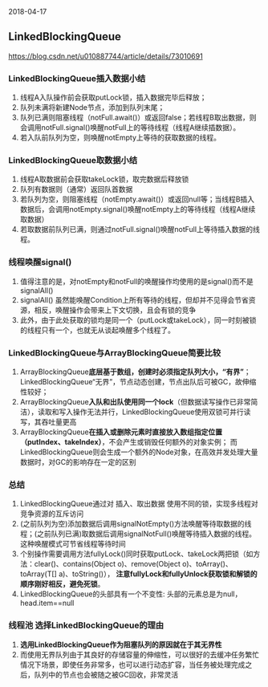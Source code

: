 2018-04-17

## LinkedBlockingQueue
https://blog.csdn.net/u010887744/article/details/73010691

### LinkedBlockingQueue插入数据小结
1. 线程A入队操作前会获取putLock锁，插入数据完毕后释放；
2. 队列未满将新建Node节点，添加到队列末尾；
3. 队列已满则阻塞线程（notFull.await()）或返回false；若线程B取出数据，则会调用notFull.signal()唤醒notFull上的等待线程（线程A继续插数据）。
4. 若入队前队列为空，则唤醒notEmpty上等待的获取数据的线程。

### LinkedBlockingQueue取数据小结
1. 线程A取数据前会获取takeLock锁，取完数据后释放锁
2. 队列有数据则（通常）返回队首数据
3. 若队列为空，则阻塞线程（notEmpty.await()）或返回null等；当线程B插入数据后，会调用notEmpty.signal()唤醒notEmpty上的等待线程（线程A继续取数据）
4. 若取数据前队列已满，则通过notFull.signal()唤醒notFull上等待插入数据的线程。

### 线程唤醒signal()
1. 值得注意的是，对notEmpty和notFull的唤醒操作均使用的是signal()而不是signalAll()
2. signalAll() 虽然能唤醒Condition上所有等待的线程，但却并不见得会节省资源，相反，唤醒操作会带来上下文切换，且会有锁的竞争
3. 此外，由于此处获取的锁均是同一个（putLock或takeLock），同一时刻被锁的线程只有一个，也就无从谈起唤醒多个线程了。

### LinkedBlockingQueue与ArrayBlockingQueue简要比较
1. ArrayBlockingQueue**底层基于数组，创建时必须指定队列大小，“有界”**；LinkedBlockingQueue“无界”，节点动态创建，节点出队后可被GC，故伸缩性较好；
2. ArrayBlockingQueue**入队和出队使用同一个lock**（但数据读写操作已非常简洁），读取和写入操作无法并行，LinkedBlockingQueue使用双锁可并行读写，其吞吐量更高
3. ArrayBlockingQueue**在插入或删除元素时直接放入数组指定位置（putIndex、takeIndex）**，不会产生或销毁任何额外的对象实例；
    而LinkedBlockingQueue则会生成一个额外的Node对象，在高效并发处理大量数据时，对GC的影响存在一定的区别

### 总结
1. LinkedBlockingQueue通过对 插入、取出数据 使用不同的锁，实现多线程对竞争资源的互斥访问
2. (之前队列为空)添加数据后调用signalNotEmpty()方法唤醒等待取数据的线程；(之前队列已满)取数据后调用signalNotFull()唤醒等待插入数据的线程。这种唤醒模式可节省线程等待时间
3. 个别操作需要调用方法fullyLock()同时获取putLock、takeLock两把锁（如方法：clear()、contains(Object o)、remove(Object o)、toArray()、toArray(T[] a)、toString()），
    **注意fullyLock和fullyUnlock获取锁和解锁的顺序刚好相反，避免死锁**。
4. LinkedBlockingQueue的头部具有一个不变性: 头部的元素总是为null，head.item==null

### 线程池 选择LinkedBlockingQueue的理由
1. **选用LinkedBlockingQueue作为阻塞队列的原因就在于其无界性**       
2. 而使用无界队列由于其良好的存储容量的伸缩性，可以很好的去缓冲任务繁忙情况下场景，即使任务非常多，也可以进行动态扩容，当任务被处理完成之后，队列中的节点也会被随之被GC回收，非常灵活
    